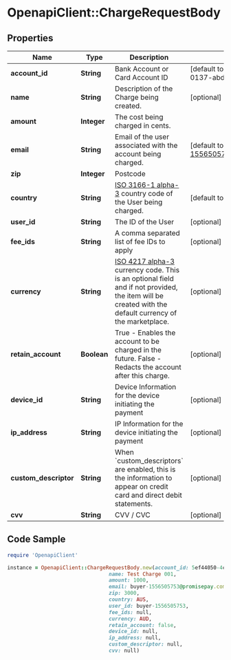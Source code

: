 # OpenapiClient::ChargeRequestBody

## Properties

Name | Type | Description | Notes
------------ | ------------- | ------------- | -------------
**account_id** | **String** | Bank Account or Card Account ID | [default to &#39;5ef44050-4c56-0137-abdf-0242ac110002&#39;]
**name** | **String** | Description of the Charge being created. | [optional] 
**amount** | **Integer** | The cost being charged in cents. | 
**email** | **String** | Email of the user associated with the account being charged. | [default to &#39;buyer-1556505753@promisepay.com&#39;]
**zip** | **Integer** | Postcode | 
**country** | **String** | [ISO 3166-1 alpha-3](https://en.wikipedia.org/wiki/ISO_3166-1_alpha-3#Officially_assigned_code_elements) country code of the User being charged. | [default to &#39;AUS&#39;]
**user_id** | **String** | The ID of the User | [optional] 
**fee_ids** | **String** | A comma separated list of fee IDs to apply | [optional] 
**currency** | **String** | [ISO 4217 alpha-3](https://en.wikipedia.org/wiki/ISO_4217#Active_codes) currency code. This is an optional field and if not provided, the item will be created with the default currency of the marketplace. | [optional] 
**retain_account** | **Boolean** | True - Enables the account to be charged in the future. False - Redacts the account after this charge.  | [optional] 
**device_id** | **String** | Device Information for the device initiating the payment | [optional] 
**ip_address** | **String** | IP Information for the device initiating the payment | [optional] 
**custom_descriptor** | **String** | When &#x60;custom_descriptors&#x60; are enabled, this is the information to appear on credit card and direct debit statements. | [optional] 
**cvv** | **String** | CVV / CVC | [optional] 

## Code Sample

```ruby
require 'OpenapiClient'

instance = OpenapiClient::ChargeRequestBody.new(account_id: 5ef44050-4c56-0137-abdf-0242ac110002,
                                 name: Test Charge 001,
                                 amount: 1000,
                                 email: buyer-1556505753@promisepay.com,
                                 zip: 3000,
                                 country: AUS,
                                 user_id: buyer-1556505753,
                                 fee_ids: null,
                                 currency: AUD,
                                 retain_account: false,
                                 device_id: null,
                                 ip_address: null,
                                 custom_descriptor: null,
                                 cvv: null)
```


